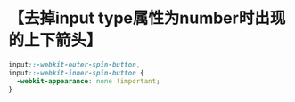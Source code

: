 # 【去掉input type属性为number时出现的上下箭头】

```css
input::-webkit-outer-spin-button,
input::-webkit-inner-spin-button {
  -webkit-appearance: none !important;
}
```